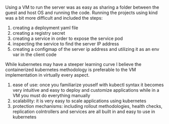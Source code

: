 Using a VM to run the server was as easy as sharing a folder between the guest and host OS and running the code.
Running the projects using kind was a bit more difficult and included the steps:
1. creating a deployment yaml file
2. creating a registry secret
3. creating a service in order to expose the service pod
4. inspecting the service to find the server IP address
5. creating a configmap of the server ip address and utilizing it as an env var in the client code 

While kubernetes may have a steeper learning curve I believe the containerized kubernetes methodology is preferable to the VM implementation in virtually every aspect.
1. ease of use: once you familiarize youself with kubectl syntax it becomes very intuitive and easy to deploy and customize applications while in a VM you must do everything manually
2. scalability: it is very easy to scale applications using kubernetes
3. protection mechanisms: including rollout methodologies, health checks, replication colntrollers and services are all built in and easy to use in kubernetes
